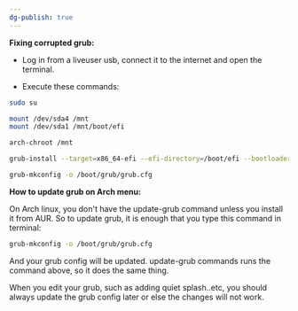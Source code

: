 ```yaml
---
dg-publish: true
---
```


**Fixing corrupted grub:**

- Log in from a liveuser usb, connect it to the internet and open the terminal.

- Execute these commands:

```bash
sudo su
```

```bash
mount /dev/sda4 /mnt
mount /dev/sda1 /mnt/boot/efi
``` 

```bash
arch-chroot /mnt
```

```bash
grub-install --target=x86_64-efi --efi-directory=/boot/efi --bootloader-id=EndeavourOS
```

```bash
grub-mkconfig -o /boot/grub/grub.cfg
```

**How to update grub on Arch menu:**

On Arch linux, you don't have the update-grub command unless you install it from AUR. So to update grub, it is enough that you type this command in terminal:

```bash
grub-mkconfig -o /boot/grub/grub.cfg
```

And your grub config will be updated. update-grub commands runs the command above, so it does the same thing.

When you edit your grub, such as adding quiet splash..etc, you should always update the grub config later or else the changes will not work.